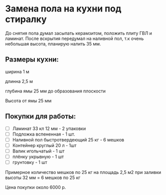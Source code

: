 # Замена пола на кухни под стиралку

До снятия пола думал засыпать керамзитом, положить плиту ГВЛ и ламинат. После вскрытия передумал на наливной пол, т.к очень небольшая высота, планирую налить 35 мм.

## Размеры кухни:

ширина 1 м

длинна 2,5 м

глубина ямы 25 мм до образования плоскости

Высота от ямы 25 мм

## Покупки для работы:

* [ ] Ламинат 33 кл 12 мм - 2 упаковки
* [ ] Подложка вспененная  - 1 шт.
* [ ] Наливной пол быстротвердеющий 25 кг - 6 мешков 
* [ ] Контейнер круглый 20 л - 1шт
* [ ] Валик игольчатый - 1 шт
* [ ] плёнку укрывную - 1 шт
* [ ] грунтовку - 1 шт

Примерное количество мешков по 25 кг на площадь 2,5 м2 при заливки высоты 32 мм = 6 мешков  по 25 кг

Цена покупки около 6000 р.

